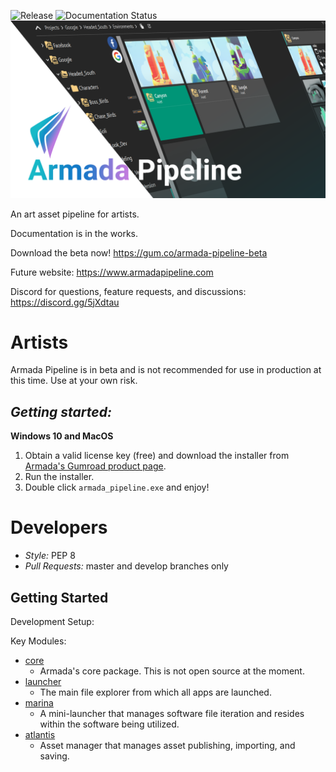 ![Release](https://github.com/mikebourbeauart/mb-armada/workflows/Release/badge.svg)
![Documentation Status](https://readthedocs.org/projects/armada-pipeline/badge/?version=latest)
![pipeline cover](https://github.com/Armada-Pipeline/armada-pipeline/blob/master/cover_full_github.png?raw=true)

An art asset pipeline for artists.

Documentation is in the works.

Download the beta now! https://gum.co/armada-pipeline-beta

Future website: https://www.armadapipeline.com

Discord for questions, feature requests, and discussions: https://discord.gg/5jXdtau


Artists
======
Armada Pipeline is in beta and is not recommended for use in production at this time. Use at your own risk.

*Getting started:*
---------------
**Windows 10 and MacOS**
1. Obtain a valid license key (free) and download the installer from [Armada's Gumroad product page](https://gum.co/YwBqX).
2. Run the installer.
3. Double click `armada_pipeline.exe` and enjoy!


Developers
==========

- *Style:* PEP 8
- *Pull Requests:* master and develop branches only

Getting Started
---------------

Development Setup:



Key Modules:

- [core](https://github.com/Armada-Pipeline/core)
	- Armada's core package. This is not open source at the moment.
- [launcher](https://github.com/Armada-Pipeline/launcher)
	- The main file explorer from which all apps are launched.
- [marina](https://github.com/Armada-Pipeline/marina)
	- A mini-launcher that manages software file iteration and resides within the software being utilized.
- [atlantis](https://github.com/Armada-Pipeline/atlantis)
	- Asset manager that manages asset publishing, importing, and saving.

